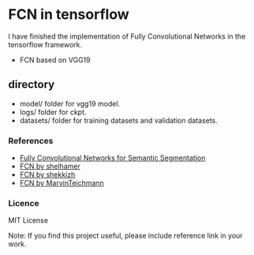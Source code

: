 # FCN in tensorflow
I have finished the implementation of Fully Convolutional Networks in the tensorflow framework.
 - FCN based on VGG19


## directory
 - model/ folder for vgg19 model.
 - logs/ folder for ckpt.
 - datasets/ folder for training datasets and validation datasets.

### References
 - [Fully Convolutional Networks for Semantic Segmentation](http://arxiv.org/pdf/1605.06211v1.pdf)
 - [FCN by shelhamer](https://github.com/shelhamer/fcn.berkeleyvision.org)
 - [FCN by shekkizh](https://github.com/shekkizh/FCN.tensorflow)
 - [FCN by MarvinTeichmann](https://github.com/MarvinTeichmann/tensorflow-fcn)


### Licence 

MIT License 

Note: If you find this project useful, please include reference link in your work.


 
